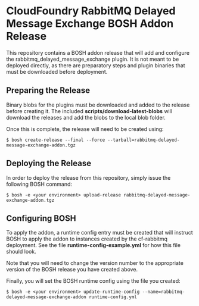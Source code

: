 # CloudFoundry RabbitMQ Delayed Message Exchange BOSH Addon Release

This repository contains a BOSH addon release that will add and configure the rabbitmq_delayed_message_exchange plugin. It is not meant to be deployed directly, as there are preparatory steps and plugin binaries that must be downloaded before deployment.

## Preparing the Release

Binary blobs for the plugins must be downloaded and added to the release before creating it. The included **scripts/download-latest-blobs** will download the releases and add the blobs to the local blob folder.

Once this is complete, the release will need to be created using:

```
$ bosh create-release --final --force --tarball=rabbitmq-delayed-message-exchange-addon.tgz
```

## Deploying the Release

In order to deploy the release from this repository, simply issue the following BOSH command:
```
$ bosh -e <your environment> upload-release rabbitmq-delayed-message-exchange-addon.tgz
```

## Configuring BOSH

To apply the addon, a runtime config entry must be created that will instruct BOSH to apply the addon to instances created by the cf-rabbitmq deployment. See the file **runtime-config-example.yml** for how this file should look.

Note that you will need to change the version number to the appropriate version of the BOSH release you have created above.

Finally, you will set the BOSH runtime config using the file you created:

```
$ bosh -e <your environment> update-runtime-config --name=rabbitmq-delayed-message-exchange-addon runtime-config.yml
```
